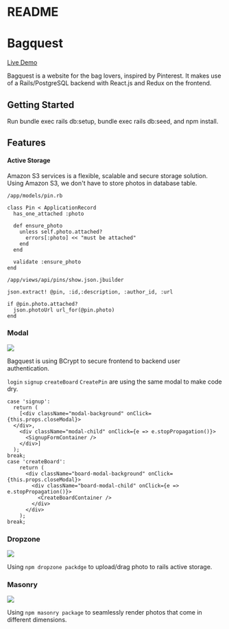# README

# Bagquest

[Live Demo](https://bag-quest.herokuapp.com/)

Bagquest is a website for the bag lovers, inspired by Pinterest. It makes use of a Rails/PostgreSQL backend with React.js and Redux on the frontend.

## Getting Started

Run bundle exec rails db:setup, bundle exec rails db:seed, and npm install.

## Features

#### Active Storage
Amazon S3 services is a flexible, scalable and secure storage solution. Using Amazon S3, we don't have to store photos in database table.
```
/app/models/pin.rb

class Pin < ApplicationRecord
  has_one_attached :photo

  def ensure_photo
    unless self.photo.attached?
      errors[:photo] << "must be attached"
    end
  end

  validate :ensure_photo
end

/app/views/api/pins/show.json.jbuilder

json.extract! @pin, :id,:description, :author_id, :url

if @pin.photo.attached?
  json.photoUrl url_for(@pin.photo)
end
```
### Modal

![](session-form.gif)

Bagquest is using BCrypt to secure frontend to backend user authentication.

`login` `signup` `createBoard` `CreatePin` are using the same modal to make code dry.

```
case 'signup':
  return (
    [<div className="modal-background" onClick={this.props.closeModal}>
  </div>,
    <div className="modal-child" onClick={e => e.stopPropagation()}>
      <SignupFormContainer />
    </div>]
  );
break;
case 'createBoard':
    return (
      <div className="board-modal-background" onClick={this.props.closeModal}>
        <div className="board-modal-child" onClick={e => e.stopPropagation()}>
          <CreateBoardContainer />
        </div>
      </div>
    );
break;

```

### Dropzone

![](dropzone.gif)

Using `npm dropzone packdge` to upload/drag photo to rails active storage.

### Masonry

![](masonry.gif)

Using `npm masonry package` to seamlessly render photos that come in different dimensions.
